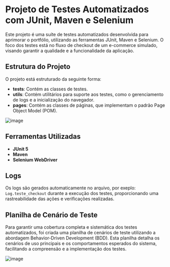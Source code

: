 # Projeto de Testes Automatizados com JUnit, Maven e Selenium

Este projeto é uma suíte de testes automatizados desenvolvida para aprimorar o portfólio, utilizando as ferramentas JUnit, Maven e Selenium. O foco dos testes está no fluxo de checkout de um e-commerce simulado, visando garantir a qualidade e a funcionalidade da aplicação.

## Estrutura do Projeto

O projeto está estruturado da seguinte forma:

- **tests**: Contém as classes de testes.
- **utils**: Contém utilitários para suporte aos testes, como o gerenciamento de logs e a inicialização do navegador.
- **pages**: Contém as classes de páginas, que implementam o padrão Page Object Model (POM).

![image](https://github.com/jhonatavenancio/RegressaoJUnit/assets/163940459/661fc9ff-0380-4543-b1e5-f685c27f9f57)


## Ferramentas Utilizadas

- **JUnit 5**
- **Maven**
- **Selenium WebDriver**


## Logs

Os logs são gerados automaticamente no arquivo, por exeplo:  `Log.teste_checkout` durante a execução dos testes, proporcionando uma rastreabilidade das ações e verificações realizadas.


## Planilha de Cenário de Teste

Para garantir uma cobertura completa e sistemática dos testes automatizados, foi criada uma planilha de cenários de teste utilizando a abordagem Behavior-Driven Development (BDD). Esta planilha detalha os cenários de uso principais e os comportamentos esperados do sistema, facilitando a compreensão e a implementação dos testes.

![image](https://github.com/jhonatavenancio/RegressaoJUnit/assets/163940459/4633e72c-9d2e-4bcc-9c9e-04188901e868)
